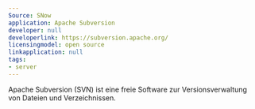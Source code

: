 ```yaml
---
Source: SNow
application: Apache Subversion
developer: null
developerlink: https://subversion.apache.org/
licensingmodel: open source
linkapplication: null
tags:
- server
---
```

Apache Subversion (SVN) ist eine freie Software zur Versionsverwaltung von Dateien und Verzeichnissen.
